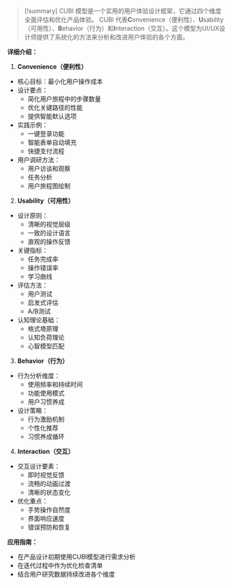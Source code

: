 > [!summary] CUBI 模型是一个实用的用户体验设计框架，它通过四个维度全面评估和优化产品体验。
> CUBI 代表**C**onvenience（便利性）、**U**sability（可用性）、**B**ehavior（行为）和**I**nteraction（交互）。这个模型为UI/UX设计师提供了系统化的方法来分析和改进用户体验的各个方面。

**详细介绍：**

1. **Convenience（便利性）**
- 核心目标：最小化用户操作成本
- 设计要点：
  - 简化用户旅程中的步骤数量
  - 优化关键路径的性能
  - 提供智能默认选项
- 实践示例：
  - 一键登录功能
  - 智能表单自动填充
  - 快捷支付流程
- 用户调研方法：
  - 用户访谈和观察
  - 任务分析
  - 用户旅程图绘制

2. **Usability（可用性）**
- 设计原则：
  - 清晰的视觉层级
  - 一致的设计语言
  - 直观的操作反馈
- 关键指标：
  - 任务完成率
  - 操作错误率
  - 学习曲线
- 评估方法：
  - 用户测试
  - 启发式评估
  - A/B测试
- 认知理论基础：
  - 格式塔原理
  - 认知负荷理论
  - 心智模型匹配

3. **Behavior（行为）**
- 行为分析维度：
  - 使用频率和持续时间
  - 功能使用模式
  - 用户习惯养成
- 设计策略：
  - 行为激励机制
  - 个性化推荐
  - 习惯养成循环

4. **Interaction（交互）**
- 交互设计要素：
  - 即时视觉反馈
  - 流畅的动画过渡
  - 清晰的状态变化
- 优化重点：
  - 手势操作自然度
  - 界面响应速度
  - 错误预防和恢复

**应用指南：**
- 在产品设计初期使用CUBI模型进行需求分析
- 在迭代过程中作为优化检查清单
- 结合用户研究数据持续改进各个维度
